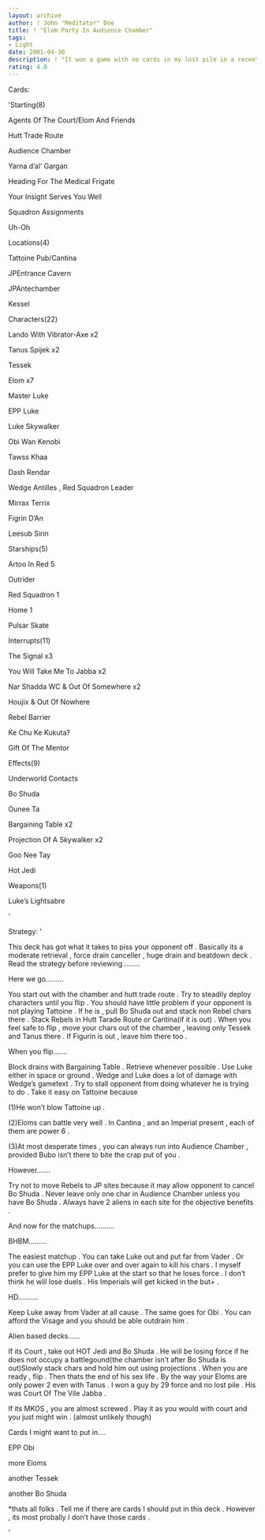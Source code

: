 ```yaml
---
layout: archive
author: ! John "Meditator" Doe
title: ! "Elom Party In Audience Chamber"
tags:
- Light
date: 2001-04-30
description: ! "It won a game with no cards in my lost pile in a recent tourney . Only loses to Gammoreon MKOS ."
rating: 4.0
---
```

Cards: 

'Starting(8)

Agents Of The Court/Elom And Friends

Hutt Trade Route

Audience Chamber

Yarna d’al’ Gargan

Heading For The Medical Frigate

Your Insight Serves You Well

Squadron Assignments

Uh-Oh


Locations(4)

Tattoine Pub/Cantina

JPEntrance Cavern

JPAntechamber

Kessel


Characters(22)

Lando With Vibrator-Axe x2

Tanus Spijek x2

Tessek

Elom x7

Master Luke

EPP Luke

Luke Skywalker

Obi Wan Kenobi

Tawss Khaa

Dash Rendar

Wedge Antilles , Red Squadron Leader

Mirrax Terrix

Figrin D’An

Leesub Sirin


Starships(5)

Artoo In Red 5

Outrider

Red Squadron 1

Home 1

Pulsar Skate


Interrupts(11)

The Signal x3

You Will Take Me To Jabba x2

Nar Shadda WC & Out Of Somewhere x2

Houjix & Out Of Nowhere

Rebel Barrier

Ke Chu Ke Kukuta?

Gift Of The Mentor


Effects(9)

Underworld Contacts

Bo Shuda

Ounee Ta

Bargaining Table x2

Projection Of A Skywalker x2

Goo Nee Tay

Hot Jedi


Weapons(1)

Luke’s Lightsabre











'

Strategy: '

This deck has got what it takes to piss your opponent off . Basically its a moderate retrieval , force drain canceller , huge drain and beatdown deck . Read the strategy before reviewing ........


Here we go.........


You start out with the chamber and hutt trade route . Try to steadily deploy characters until you flip . You should have little problem if your opponent is not playing Tattoine . If he is , pull Bo Shuda out and stack non Rebel chars there . Stack Rebels in Hutt Tarade Route or Cantina(if it is out) . When you feel safe to flip , move your chars out of the chamber , leaving only Tessek and Tanus there . If Figurin is out , leave him there too .



When you flip.......


Block drains with Bargaining Table . Retrieve whenever possible . Use Luke either in space or ground . Wedge and Luke does a lot of damage with Wedge’s gametext . Try to stall opponent from doing whatever he is trying to do . Take it easy on Tattoine because


(1)He won’t blow Tattoine up .

(2)Eloms can battle very well . In Cantina , and  an Imperial present , each of them are power 6 .

(3)At most desperate times , you can always run into Audience Chamber , provided Bubo isn’t there to bite the crap put of you .


However.......


Try not to move Rebels to JP sites because it may allow opponent to cancel Bo Shuda . Never leave only one char in Audience Chamber unless you have Bo Shuda . Always have 2 aliens in each site for the objective benefits .


And now for the matchups..........



BHBM.........


The easiest matchup . You can take Luke out and put far from Vader . Or you can use the EPP Luke over and over again to kill his chars . I myself prefer to give him my EPP Luke at the start so that he loses force . I don’t think he will lose duels . His Imperials will get kicked in the but+ .



HD..........


Keep Luke away from Vader at all cause . The same goes for Obi . You can afford the Visage and you should be able outdrain him .



Alien based decks......


If its Court , take out HOT Jedi and Bo Shuda . He will be losing force if he does not occupy a battlegound(the chamber isn’t after Bo Shuda is out)Slowly stack chars and hold him out using projections . When you are ready , flip . Then thats the end of his sex life . By the way your Eloms are only power 2 even with Tanus . I won a guy by 29 force and no lost pile . His was Court Of The Vile Jabba .




If its MKOS , you are almost screwed . Play it as you would with court and you just might win . (almost unlikely though)



Cards I might want to put in....


EPP Obi

more Eloms

another Tessek

another Bo Shuda




*thats all folks . Tell me if there are cards I should put in this deck . However , its most probally I don’t have those cards .












'